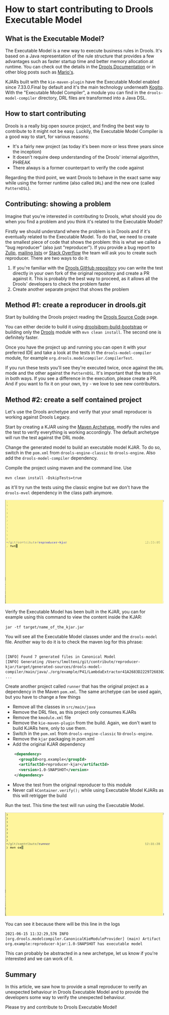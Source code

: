 # How to start contributing to Drools Executable Model

## What is the Executable Model?

The Executable Model is a new way to execute business rules in Drools. 
It's based on a Java representation of the rule structure that provides a few advantages such as faster startup time and better memory allocation at runtime.
You can check out the details in the [Drools Documentation](https://docs.jboss.org/drools/release/7.55.0.Final/drools-docs/html_single/index.html) or in other blog posts such as [Mario's](https://blog.kie.org/2021/06/profiling-and-optimizing-executable-model-generation.html).

KJARs built with the `kie-maven-plugin` have the Executable Model enabled since 7.33.0.Final by default and it's the main technology underneath [Kogito](https://kogito.kie.org). 
With the "Executable Model Compiler", a module you can find in the  `drools-model-compiler` directory, DRL files are transformed into a Java DSL.

## How to start contributing

Drools is a really big open source project, and finding the best way to contribute to it might not be easy.
Luckily, the Executable Model Compiler is a good way to start, for various reasons:

* It's a fairly new project (as today it's been more or less three years since the inception)
* It doesn't require deep understanding of the Drools' internal algorithm, PHREAK
* There always is a former counterpart to verify the code against 

Regarding the third point, we want Drools to behave in the exact same way while using the former runtime (also called `DRL`) and the new one (called `PatternDSL`).

## Contributing: showing a problem 

Imagine that you're interested in contributing to Drools, what should you do when you find a problem and you think it's related to the Executable Model? 

Firstly we should understand where the problem is in Drools and if it's eventually related to the Executable Model.
To do that, we need to create the smallest piece of code that shows the problem: this is what we called a "bug reproducer" (also just "reproducer"). 
If you provide a bug report to [Zulip](https://blog.kie.org/2020/04/new-community-channels-on-zulip-chat.html), [mailing lists]((https://drools.org/community/getHelp.html)) or [Stack Overflow](https://drools.org/community/getHelp.html)
the team will ask you to create such reproducer. There are two ways to do it:

1) If you're familiar with the [Drools GitHub repository](https://github.com/kiegroup/drools) you can write the test directly in your own fork of the original repository and create a PR against it. 
   This is probably the best way to proceed, as it allows all the Drools' developers to check the problem faster
2) Create another separate project that shows the problem

## Method #1: create a reproducer in drools.git

Start by building the Drools project reading the [Drools Source Code](https://drools.org/code/sourceCode.html) page.

You can either decide to build it using [droolsjbpm-build-bootstrap](https://github.com/kiegroup/droolsjbpm-build-bootstrap/blob/master/README.md) or building only the [Drools](https://github.com/kiegroup/drools) module with `mvn clean install`. The second one is definitely faster.

Once you have the project up and running you can open it with your preferred IDE and take a look at the tests in the `drools-model-compiler` module, for example `org.drools.modelcompiler.CompilerTest`. 

If you run these tests you'll see they're executed twice, once against the `DRL` mode and the other against the `PatternDSL`. It's important that the tests run in both ways. If you see a difference in the execution, please create a PR. And if you want to fix it on your own, try - we love to see new contributors.

## Method #2: create a self contained project

Let's use the Drools archetype and verify that your small reproducer is working against Drools Legacy. 

Start by creating a KJAR using the [Maven Archetype](https://mvnrepository.com/artifact/org.kie/kie-drools-archetype), modify the rules and the test to verify everything is working accordingly. The default archetype will run the test against the DRL mode.

Change the generated model to build an executable model KJAR. To do so, switch in the `pom.xml` from `drools-engine-classic` to `drools-engine`. Also add the `drools-model-compiler` dependency.

Compile the project using maven and the command line. Use 

`mvn clean install -DskipTests=true` 

as it'll try run the tests using the classic engine but we don't have the `drools-mvel` dependency in the class path anymore.

![kjar](kjar.gif)

Verify the Executable Model has been built in the KJAR, you can for example using this command to view the content inside the KJAR:

`jar -tf target/name_of_the_kjar.jar`

You will see all the Executable Model classes under and the `drools-model` file. 
Another way to do it is to check the maven log for this phrase:

```

[INFO] Found 7 generated files in Canonical Model
[INFO] Generating /Users/lmolteni/git/contribute/reproducer-kjar/target/generated-sources/drools-model-compiler/main/java/./org/example/P41/LambdaExtractor41A2683D222972683028514525A5437B.java
...

```

Create another project called `runner` that has the original project as a dependency in the Maven `pom.xml`. 
The same archetype can be used again, but you have to change a few things

- Remove all the classes in `src/main/java`
- Remove the DRL files, as this project only consumes KJARs
- Remove the `kmodule.xml` file  
- Remove the `kie-maven-plugin` from the build. Again, we don't want to build KJARs here, only to use them.
- Switch in the `pom.xml` from `drools-engine-classic` to `drools-engine`.
- Remove the `kjar` packaging in pom.xml   
- Add the original KJAR dependency

```xml
    <dependency>
      <groupId>org.example</groupId>
      <artifactId>reproducer-kjar</artifactId>
      <version>1.0-SNAPSHOT</version>
    </dependency>
```

- Move the test from the original reproducer to this module
- Never call `kContainer.verify();` while using Executable Model KJARs as this will retrigger the build


Run the test. This time the test will run using the Executable Model.

![runner](runner.gif)

You can see it because there will be this line in the logs

```
2021-06-15 11:32:29,576 INFO  [org.drools.modelcompiler.CanonicalKieModuleProvider] (main) Artifact org.example:reproducer-kjar:1.0-SNAPSHOT has executable model
```

This can probably be abstracted in a new archetype, let us know if you're interested and we can work of it. 

## Summary

In this article, we saw how to provide a small reproducer to verify an unexpected behaviour in Drools Executable Model and to provide the developers some way to verify the unexpected behaviour. 

Please try and contribute to Drools Executable Model!
